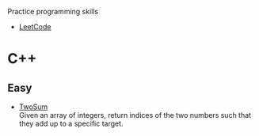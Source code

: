 Practice programming skills
* [LeetCode](https://leetcode.com/problemset/all/)

# C++
## Easy
* [TwoSum](/C++/easy/TwoSum.cpp)  
Given an array of integers, return indices of the two numbers such that they add up to a specific target.
